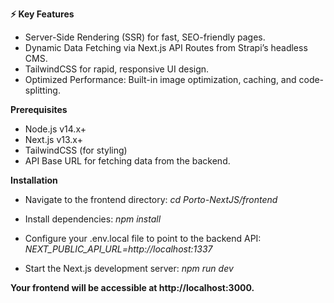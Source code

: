 **⚡ Key Features**

- Server-Side Rendering (SSR) for fast, SEO-friendly pages.
- Dynamic Data Fetching via Next.js API Routes from Strapi’s headless CMS.
- TailwindCSS for rapid, responsive UI design.
- Optimized Performance: Built-in image optimization, caching, and code-splitting.

**Prerequisites**

- Node.js v14.x+
- Next.js v13.x+
- TailwindCSS (for styling)
- API Base URL for fetching data from the backend.

**Installation**

- Navigate to the frontend directory:
_cd Porto-NextJS/frontend_

- Install dependencies:
_npm install_

- Configure your .env.local file to point to the backend API:
_NEXT_PUBLIC_API_URL=http://localhost:1337_

- Start the Next.js development server:
_npm run dev_

**Your frontend will be accessible at http://localhost:3000.**
